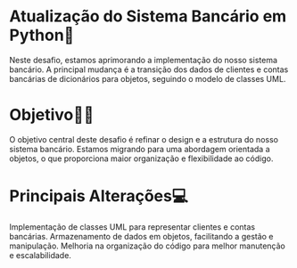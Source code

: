 # Atualização do Sistema Bancário em Python🐍
Neste desafio, estamos aprimorando a implementação do nosso sistema bancário. A principal mudança é a transição dos dados de clientes e contas bancárias de dicionários para objetos, seguindo o modelo de classes UML.

# Objetivo👨‍💻
O objetivo central deste desafio é refinar o design e a estrutura do nosso sistema bancário. Estamos migrando para uma abordagem orientada a objetos, o que proporciona maior organização e flexibilidade ao código.

# Principais Alterações💻
Implementação de classes UML para representar clientes e contas bancárias.
Armazenamento de dados em objetos, facilitando a gestão e manipulação.
Melhoria na organização do código para melhor manutenção e escalabilidade.
